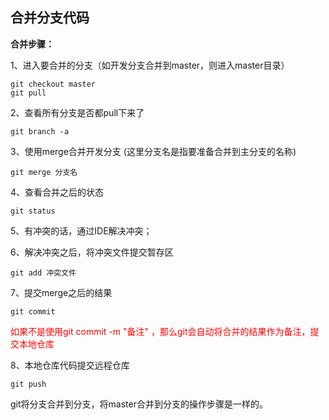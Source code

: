 ## 合并分支代码

**合并步骤：**

1、进入要合并的分支（如开发分支合并到master，则进入master目录）

```
git checkout master
git pull
```

2、查看所有分支是否都pull下来了

```
git branch -a
```

3、使用merge合并开发分支 (这里分支名是指要准备合并到主分支的名称)

```
git merge 分支名
```

4、查看合并之后的状态

```
git status 
```

5、有冲突的话，通过IDE解决冲突；

6、解决冲突之后，将冲突文件提交暂存区

```
git add 冲突文件
```

7、提交merge之后的结果

```
git commit 
```

<p style='color:red'>如果不是使用git commit -m "备注" ，那么git会自动将合并的结果作为备注，提交本地仓库</p>

8、本地仓库代码提交远程仓库

```
git push
```

git将分支合并到分支，将master合并到分支的操作步骤是一样的。